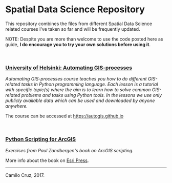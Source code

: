# Spatial Data Science Repository
This repository combines the files from different Spatial Data Science related courses I've taken so far and will be frequently updated.

NOTE: Despite you are more than welcome to use the code posted here as guide, **I do encourage you to try your own solutions before using it**.

<br/>

### [University of Helsinki: Automating GIS-processes](01_Automating_GIS_Processes)
*Automating GIS-processes course teaches you how to do different GIS-related tasks in Python programming language. Each lesson is a tutorial with specific topic(s) where the aim is to learn how to solve common GIS-related problems and tasks using Python tools. In the lessons we use only publicly available data which can be used and downloaded by anyone anywhere.*

The course can be accessed at [https://autogis.github.io  ](https://autogis.github.io)

<br/>


### [Python Scripting for ArcGIS](02_Python_Scripting_for_ArcGIS)
*Exercises from Paul Zandbergen's book on ArcGIS scripting.*

More info about the book on [Esri Press](http://esripress.esri.com/display/index.cfm?fuseaction=display&websiteID=276&moduleID=0).

____
Camilo Cruz, 2017.
